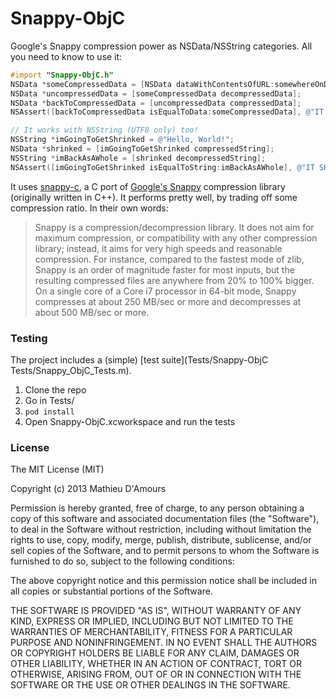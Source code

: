 # Snappy-ObjC

Google's Snappy compression power as NSData/NSString categories. All you need to know to use it:

```objective-c
#import "Snappy-ObjC.h"
NSData *someCompressedData = [NSData dataWithContentsOfURL:somewhereOnDiskWhereThereIsCompressedData];
NSData *uncompressedData = [someCompressedData decompressedData];
NSData *backToCompressedData = [uncompressedData compressedData];
NSAssert([backToCompressedData isEqualToData:someCompressedData], @"IT SHOULD HAVE BEEN EQUAL!");

// It works with NSString (UTF8 only) too!
NSString *imGoingToGetShrinked = @"Hello, World!";
NSData *shrinked = [imGoingToGetShrinked compressedString];
NSString *imBackAsAWhole = [shrinked decompressedString];
NSAssert([imGoingToGetShrinked isEqualToString:imBackAsAWhole], @"IT SHOULD HAVE BEEN EQUAL!");
```

It uses [snappy-c][2], a C port of [Google's Snappy][1] compression library (originally written in C++). It performs
pretty well, by trading off some compression ratio. In their own words:

> Snappy is a compression/decompression library. It does not aim for maximum compression, or compatibility with any 
other compression library; instead, it aims for very high speeds and reasonable compression. For instance, compared 
to the fastest mode of zlib, Snappy is an order of magnitude faster for most inputs, but the resulting compressed files 
are anywhere from 20% to 100% bigger. On a single core of a Core i7 processor in 64-bit mode, Snappy compresses at 
about 250 MB/sec or more and decompresses at about 500 MB/sec or more.

### Testing

The project includes a (simple) [test suite](Tests/Snappy-ObjC Tests/Snappy_ObjC_Tests.m).

1. Clone the repo
2. Go in Tests/
3. `pod install`
4. Open Snappy-ObjC.xcworkspace and run the tests

### License

The MIT License (MIT)

Copyright (c) 2013 Mathieu D'Amours

Permission is hereby granted, free of charge, to any person obtaining a copy of
this software and associated documentation files (the "Software"), to deal in
the Software without restriction, including without limitation the rights to
use, copy, modify, merge, publish, distribute, sublicense, and/or sell copies of
the Software, and to permit persons to whom the Software is furnished to do so,
subject to the following conditions:

The above copyright notice and this permission notice shall be included in all
copies or substantial portions of the Software.

THE SOFTWARE IS PROVIDED "AS IS", WITHOUT WARRANTY OF ANY KIND, EXPRESS OR
IMPLIED, INCLUDING BUT NOT LIMITED TO THE WARRANTIES OF MERCHANTABILITY, FITNESS
FOR A PARTICULAR PURPOSE AND NONINFRINGEMENT. IN NO EVENT SHALL THE AUTHORS OR
COPYRIGHT HOLDERS BE LIABLE FOR ANY CLAIM, DAMAGES OR OTHER LIABILITY, WHETHER
IN AN ACTION OF CONTRACT, TORT OR OTHERWISE, ARISING FROM, OUT OF OR IN
CONNECTION WITH THE SOFTWARE OR THE USE OR OTHER DEALINGS IN THE SOFTWARE.


[1]: http://code.google.com/p/snappy/
[2]: https://github.com/andikleen/snappy-c

